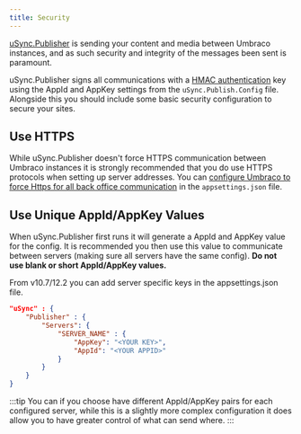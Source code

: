 ```yaml
---
title: Security 
---
```


[uSync.Publisher](../introduction/publisher) is sending your content and media between Umbraco instances, and as such security and integrity of the messages been sent is paramount. 

uSync.Publisher signs all communications with a [HMAC authentication](https://en.wikipedia.org/wiki/HMAC) key using the AppId and AppKey settings from the `uSync.Publish.Config` file. Alongside this you should include some basic security configuration to secure your sites. 

## Use HTTPS
While uSync.Publisher doesn't force HTTPS communication between Umbraco instances it is strongly recommended that you do use HTTPS protocols when setting up server addresses. You can [configure Umbraco to force Https for all back office communication](https://our.umbraco.com/Documentation/Reference/Security/use-https#set-usessl-configuration-option) in the `appsettings.json` file.

## Use Unique AppId/AppKey Values
When uSync.Publisher first runs it will generate a AppId and AppKey value for the config. It is recommended you then use this value to communicate between servers (making sure all servers have the same config). **Do not use blank or short AppId/AppKey values.**

From v10.7/12.2 you can add server specific keys in the appsettings.json file. 


``` json title="appsettings.json"
"uSync" : {
    "Publisher" : {
        "Servers": {
            "SERVER_NAME" : {
                "AppKey": "<YOUR KEY>",
                "AppId": "<YOUR APPID>"
            }
        }
    }
}
```
:::tip
You can if you choose have different AppId/AppKey pairs for each configured server, while this is a slightly more complex configuration it does allow you to have greater control of what can send where.
:::

<!-- ## Secure the Publisher Route -->
